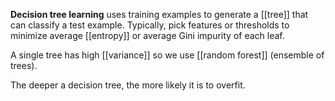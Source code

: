 **Decision tree learning** uses training examples to generate a [[tree]] that can classify a test example. Typically, pick features or thresholds to minimize average [[entropy]] or average Gini impurity of each leaf.

A single tree has high [[variance]] so we use [[random forest]] (ensemble of trees). 

The deeper a decision tree, the more likely it is to overfit.